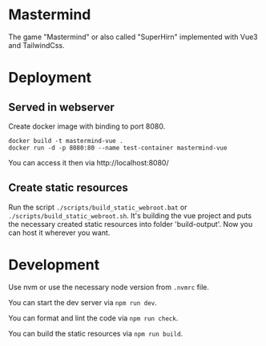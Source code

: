 # Mastermind

The game "Mastermind" or also called "SuperHirn" implemented with Vue3 and TailwindCss.

# Deployment

## Served in webserver

Create docker image with binding to port 8080.

```
docker build -t mastermind-vue .
docker run -d -p 8080:80 --name test-container mastermind-vue
```

You can access it then via http://localhost:8080/

## Create static resources

Run the script `./scripts/build_static_webroot.bat` or `./scripts/build_static_webroot.sh`.
It's building the vue project and puts the necessary created static resources into folder 'build-output'.
Now you can host it wherever you want.

# Development

Use nvm or use the necessary node version from `.nvmrc` file.

You can start the dev server via `npm run dev`.

You can format and lint the code via `npm run check`.

You can build the static resources via `npm run build`.
